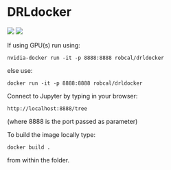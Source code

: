 # DRLdocker

[![](https://images.microbadger.com/badges/image/robcal/drldocker.svg)](https://hub.docker.com/r/robcal/drldocker/ "")
[![](https://images.microbadger.com/badges/version/robcal/drldocker.svg)](https://hub.docker.com/r/robcal/drldocker/ "")

If using GPU(s) run using:
```
nvidia-docker run -it -p 8888:8888 robcal/drldocker
```

else use:
```
docker run -it -p 8888:8888 robcal/drldocker
```

Connect to Jupyter by typing in your browser:
```
http://localhost:8888/tree
```
(where 8888 is the port passed as parameter)

To build the image locally type:
```
docker build .
```
from within the folder.
